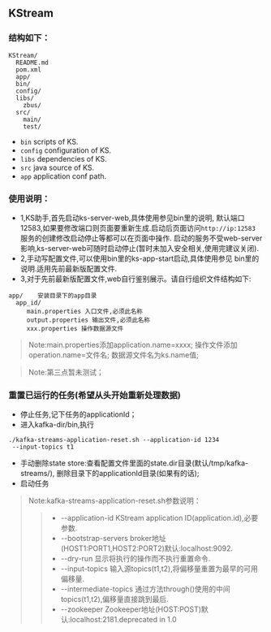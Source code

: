 ## KStream

### 结构如下：
```
KStream/
  README.md
  pom.xml
  app/
  bin/
  config/
  libs/
    zbus/
  src/
    main/
    test/
```

- `bin` scripts of KS.
- `config` configuration of KS.
- `libs` dependencies of KS.
- `src` java source of KS.
- `app` application conf path.

### 使用说明：
- 1,KS助手,首先启动ks-server-web,具体使用参见bin里的说明,
默认端口12583,如果要修改端口则页面要重新生成.启动后页面访问`http://ip:12583`
服务的创建修改启动停止等都可以在页面中操作.
启动的服务不受web-server影响,ks-server-web可随时启动停止(暂时未加入安全相关,使用完建议关闭).
- 2,手动写配置文件,可以使用bin里的ks-app-start启动,具体使用参见
bin里的说明.适用先前最新版配置文件.
- 3,对于先前最新版配置文件,web自行鉴别展示。请自行组织文件结构如下:
```
app/    安装目录下的app目录
  app_id/
     main.properties 入口文件,必须此名称
     output.properties 输出文件,必须此名称
     xxx.properties 操作数据源文件
```
>Note:main.properties添加application.name=xxxx;
操作文件添加operation.name=文件名;
数据源文件名为ks.name值;

>Note:第三点暂未测试；

### 重置已运行的任务(希望从头开始重新处理数据)
- 停止任务,记下任务的applicationId；
- 进入kafka-dir/bin,执行
```
./kafka-streams-application-reset.sh --application-id 1234 
 --input-topics t1 

```
- 手动删除state store:查看配置文件里面的state.dir目录(默认/tmp/kafka-streams/),
删除目录下的applicationId目录(如果有的话);
- 启动任务
>Note:kafka-streams-application-reset.sh参数说明：
>>* --application-id      KStream application ID(application.id),必要参数. 
>>* --bootstrap-servers   broker地址(HOST1:PORT1,HOST2:PORT2)默认:localhost:9092.              
>>* --dry-run             显示将执行的操作而不执行重置命令.                              
>>* --input-topics        输入源topics(t1,t2),将偏移量重置为最早的可用偏移量.                      
>>* --intermediate-topics 通过方法through()使用的中间topics(t1,t2),偏移量直接跳到最后.                  
>>* --zookeeper           Zookeeper地址(HOST:POST)默认:localhost:2181.deprecated in 1.0 





